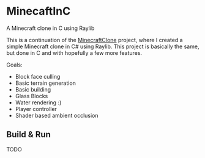 # MinecaftInC
A Minecraft clone in C using Raylib

This is a continuation of the [MinecraftClone](https://github.com/FlurinBruehwiler/MinecraftClone) project, where I created a simple Minecraft clone in C# using Raylib. This project is basically the same, but done in C and with hopefully a few more features.

Goals:
- Block face culling
- Basic terrain generation
- Basic building
- Glass Blocks
- Water rendering :)
- Player controller
- Shader based ambient occlusion

## Build & Run
TODO
